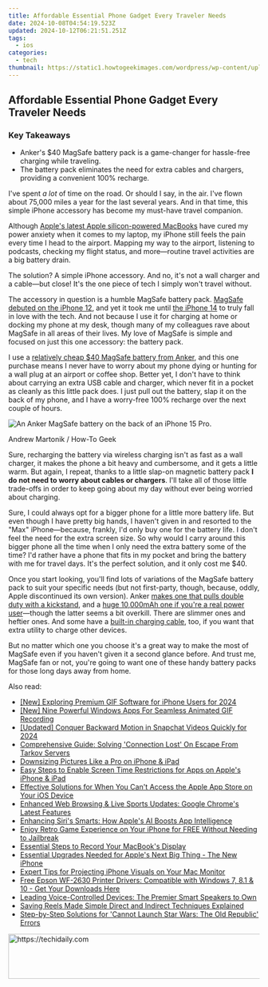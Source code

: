 ```yaml
---
title: Affordable Essential Phone Gadget Every Traveler Needs
date: 2024-10-08T04:54:19.523Z
updated: 2024-10-12T06:21:51.251Z
tags:
  - ios
categories:
  - tech
thumbnail: https://static1.howtogeekimages.com/wordpress/wp-content/uploads/wm/2024/05/anker-magsafe-battery-on-iphone-15-pro.jpg
---
```


## Affordable Essential Phone Gadget Every Traveler Needs

### Key Takeaways

* Anker's $40 MagSafe battery pack is a game-changer for hassle-free charging while traveling.
* The battery pack eliminates the need for extra cables and chargers, providing a convenient 100% recharge.

 I've spent _a lot_ of time on the road. Or should I say, in the air. I've flown about 75,000 miles a year for the last several years. And in that time, this simple iPhone accessory has become my must-have travel companion.

 Although [Apple's latest Apple silicon-powered MacBooks](https://screen-video-capture.techidaily.com/new-2024-approved-capturing-victories-effective-strategies-with-w11/) have cured my power anxiety when it comes to my laptop, my iPhone still feels the pain every time I head to the airport. Mapping my way to the airport, listening to podcasts, checking my flight status, and more—routine travel activities are a big battery drain.

 The solution? A simple iPhone accessory. And no, it's not a wall charger and a cable—but close! It's the one piece of tech I simply won't travel without.

 The accessory in question is a humble MagSafe battery pack. [MagSafe debuted on the iPhone 12](https://facebook-video-footage.techidaily.com/new-2024-approved-achieving-broadcast-excellence-your-guide-to-youtubes-live-360-videos/), and yet it took me until [the iPhone 14](https://extra-resources.techidaily.com/complete-review-for-hero4-black/) to truly fall in love with the tech. And not because I use it for charging at home or docking my phone at my desk, though many of my colleagues rave about MagSafe in all areas of their lives. My love of MagSafe is simple and focused on just this one accessory: the battery pack.

 I use a [relatively cheap $40 MagSafe battery from Anker](https://www.amazon.com/Anker-PowerCore-Magnetic-Slim-B2C/dp/B099284SRR/?tag=hotoge-20&ascsubtag=UUhtgUeUpU2002978&asc%5Frefurl=https%3A%2F%2Fwww.howtogeek.com%2Fi-simply-wont-travel-without-this-cheap-iphone-accessory%2F&asc%5Fcampaign=Evergreen), and this one purchase means I never have to worry about my phone dying or hunting for a wall plug at an airport or coffee shop. Better yet, I don't have to think about carrying an extra USB cable and charger, which never fit in a pocket as cleanly as this little pack does. I just pull out the battery, slap it on the back of my phone, and I have a worry-free 100% recharge over the next couple of hours.

![An Anker MagSafe battery on the back of an iPhone 15 Pro.](https://static1.howtogeekimages.com/wordpress/wp-content/uploads/2024/05/anker-magsafe-battery-on-iphone-15-pro-ports.jpg) 

Andrew Martonik / How-To Geek

 Sure, recharging the battery via wireless charging isn't as fast as a wall charger, it makes the phone a bit heavy and cumbersome, and it gets a little warm. But again, I repeat, thanks to a little slap-on magnetic battery pack **I do not need to worry about cables or chargers**. I'll take all of those little trade-offs in order to keep going about my day without ever being worried about charging.

 Sure, I could always opt for a bigger phone for a little more battery life. But even though I have pretty big hands, I haven't given in and resorted to the "Max" iPhone—because, frankly, I'd only buy one for the battery life. I don't feel the need for the extra screen size. So why would I carry around this bigger phone all the time when I only need the extra battery some of the time? I'd rather have a phone that fits in my pocket and bring the battery with me for travel days. It's the perfect solution, and it only cost me $40.

 Once you start looking, you'll find lots of variations of the MagSafe battery pack to suit your specific needs (but not first-party, though, because, oddly, Apple discontinued its own version). Anker [makes one that pulls double duty with a kickstand](https://www.amazon.com/Anker-Magnetic-Upgraded-Foldable-Interstellar/dp/B0B466YTT3/?tag=hotoge-20&ascsubtag=UUhtgUeUpU2002978&asc%5Frefurl=https%3A%2F%2Fwww.howtogeek.com%2Fi-simply-wont-travel-without-this-cheap-iphone-accessory%2F&asc%5Fcampaign=Evergreen), and a [huge 10,000mAh one if you're a real power user](https://www.amazon.com/Anker-Magnetic-Foldable-Wireless-Portable/dp/B09NRG4GK3/?tag=hotoge-20&ascsubtag=UUhtgUeUpU2002978&asc%5Frefurl=https%3A%2F%2Fwww.howtogeek.com%2Fi-simply-wont-travel-without-this-cheap-iphone-accessory%2F&asc%5Fcampaign=Evergreen)—though the latter seems a bit overkill. There are slimmer ones and heftier ones. And some have a [built-in charging cable](https://www.amazon.com/Baseus-Magnetic-Charging-10000mAh-Magsafe/dp/B0CGV92BT4/?tag=hotoge-20&ascsubtag=UUhtgUeUpU2002978&asc%5Frefurl=https%3A%2F%2Fwww.howtogeek.com%2Fi-simply-wont-travel-without-this-cheap-iphone-accessory%2F&asc%5Fcampaign=Evergreen), too, if you want that extra utility to charge other devices.

 But no matter which one you choose it's a great way to make the most of MagSafe even if you haven't given it a second glance before. And trust me, MagSafe fan or not, you're going to want one of these handy battery packs for those long days away from home.

<ins class="adsbygoogle"
     style="display:block"
     data-ad-format="autorelaxed"
     data-ad-client="ca-pub-7571918770474297"
     data-ad-slot="1223367746"></ins>

<ins class="adsbygoogle"
     style="display:block"
     data-ad-client="ca-pub-7571918770474297"
     data-ad-slot="8358498916"
     data-ad-format="auto"
     data-full-width-responsive="true"></ins>

<span class="atpl-alsoreadstyle">Also read:</span>
<div><ul>
<li><a href="https://article-helps.techidaily.com/new-exploring-premium-gif-software-for-iphone-users-for-2024/"><u>[New] Exploring Premium GIF Software for iPhone Users for 2024</u></a></li>
<li><a href="https://digital-screen-recording.techidaily.com/new-nine-powerful-windows-apps-for-seamless-animated-gif-recording/"><u>[New] Nine Powerful Windows Apps For Seamless Animated GIF Recording</u></a></li>
<li><a href="https://snapchat-videos.techidaily.com/updated-conquer-backward-motion-in-snapchat-videos-quickly-for-2024/"><u>[Updated] Conquer Backward Motion in Snapchat Videos Quickly for 2024</u></a></li>
<li><a href="https://win-answers.techidaily.com/comprehensive-guide-solving-connection-lost-on-escape-from-tarkov-servers/"><u>Comprehensive Guide: Solving 'Connection Lost' On Escape From Tarkov Servers</u></a></li>
<li><a href="https://os-tips.techidaily.com/downsizing-pictures-like-a-pro-on-iphone-and-ipad/"><u>Downsizing Pictures Like a Pro on iPhone & iPad</u></a></li>
<li><a href="https://os-tips.techidaily.com/easy-steps-to-enable-screen-time-restrictions-for-apps-on-apples-iphone-and-ipad/"><u>Easy Steps to Enable Screen Time Restrictions for Apps on Apple's iPhone & iPad</u></a></li>
<li><a href="https://os-tips.techidaily.com/effective-solutions-for-when-you-cant-access-the-apple-app-store-on-your-ios-device/"><u>Effective Solutions for When You Can't Access the Apple App Store on Your iOS Device</u></a></li>
<li><a href="https://os-tips.techidaily.com/enhanced-web-browsing-and-live-sports-updates-google-chromes-latest-features/"><u>Enhanced Web Browsing & Live Sports Updates: Google Chrome's Latest Features</u></a></li>
<li><a href="https://os-tips.techidaily.com/enhancing-siris-smarts-how-apples-ai-boosts-app-intelligence/"><u>Enhancing Siri's Smarts: How Apple's AI Boosts App Intelligence</u></a></li>
<li><a href="https://os-tips.techidaily.com/enjoy-retro-game-experience-on-your-iphone-for-free-without-needing-to-jailbreak/"><u>Enjoy Retro Game Experience on Your iPhone for FREE Without Needing to Jailbreak</u></a></li>
<li><a href="https://screen-sharing-recording.techidaily.com/essential-steps-to-record-your-macbooks-display/"><u>Essential Steps to Record Your MacBook's Display</u></a></li>
<li><a href="https://os-tips.techidaily.com/essential-upgrades-needed-for-apples-next-big-thing-the-new-iphone/"><u>Essential Upgrades Needed for Apple's Next Big Thing - The New iPhone</u></a></li>
<li><a href="https://os-tips.techidaily.com/expert-tips-for-projecting-iphone-visuals-on-your-mac-monitor/"><u>Expert Tips for Projecting iPhone Visuals on Your Mac Monitor</u></a></li>
<li><a href="https://driver-download.techidaily.com/1722972130258-free-epson-wf-2630-printer-drivers-compatible-with-windows-7-81-and-10-get-your-downloads-here/"><u>Free Epson WF-2630 Printer Drivers: Compatible with Windows 7, 8.1 & 10 - Get Your Downloads Here</u></a></li>
<li><a href="https://games-able.techidaily.com/leading-voice-controlled-devices-the-premier-smart-speakers-to-own/"><u>Leading Voice-Controlled Devices: The Premier Smart Speakers to Own</u></a></li>
<li><a href="https://instagram-video-files.techidaily.com/saving-reels-made-simple-direct-and-indirect-techniques-explained/"><u>Saving Reels Made Simple Direct and Indirect Techniques Explained</u></a></li>
<li><a href="https://win-solutions.techidaily.com/step-by-step-solutions-for-cannot-launch-star-wars-the-old-republic-errors/"><u>Step-by-Step Solutions for 'Cannot Launch Star Wars: The Old Republic' Errors</u></a></li>
</ul></div>

<!-- affiliate ads begin -->
<a href="https://ephamedtechinc.pxf.io/c/5597632/2137219/26400" target="_top" id="2137219">
  <img src="//a.impactradius-go.com/display-ad/26400-2137219" border="0" alt="https://techidaily.com" width="728" height="90"/>
</a>
<img height="0" width="0" src="https://ephamedtechinc.pxf.io/i/5597632/2137219/26400" style="position:absolute;visibility:hidden;" border="0" />
<!-- affiliate ads end -->

